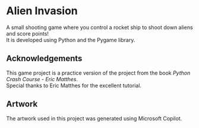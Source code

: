 # Alien Invasion
A small shooting game where you control a rocket ship to shoot down aliens and score points!  
It is developed using Python and the Pygame library. 
## Acknowledgements
This game project is a practice version of the project from the book *_Python Crash Course - Eric Matthes_*.  
Special thanks to Eric Matthes for the excellent tutorial.
## Artwork
The artwork used in this project was generated using Microsoft Copilot.
